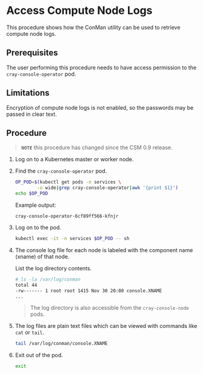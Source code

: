 # Access Compute Node Logs

This procedure shows how the ConMan utility can be used to retrieve compute node logs.

## Prerequisites

The user performing this procedure needs to have access permission to the `cray-console-operator` pod.

## Limitations

Encryption of compute node logs is not enabled, so the passwords may be passed in clear text.

## Procedure

> **`NOTE`** this procedure has changed since the CSM 0.9 release.

1. Log on to a Kubernetes master or worker node.

1. Find the `cray-console-operator` pod.

    ```bash
    OP_POD=$(kubectl get pods -n services \
            -o wide|grep cray-console-operator|awk '{print $1}')
    echo $OP_POD
    ```

    Example output:

    ```text
    cray-console-operator-6cf89ff566-kfnjr
    ```

1. Log on to the pod.

    ```bash
    kubectl exec -it -n services $OP_POD -- sh
    ```

1. The console log file for each node is labeled with the component name (xname) of that node.

    List the log directory contents.

    ```bash
    # ls -la /var/log/conman
    total 44
    -rw------- 1 root root 1415 Nov 30 20:00 console.XNAME
    ...
    ```

    > The log directory is also accessible from the `cray-console-node` pods.

1. The log files are plain text files which can be viewed with commands like `cat` or `tail`.

    ```bash
    tail /var/log/conman/console.XNAME
    ```

1. Exit out of the pod.

    ```bash
    exit
    ```
